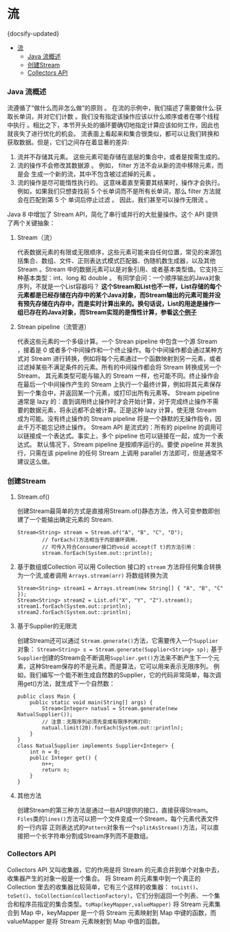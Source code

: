 # 流
{docsify-updated}

- [流](#流)
  - [Java 流概述](#java-流概述)
  - [创建Stream](#创建stream)
  - [Collectors API](#collectors-api)


### Java 流概述
流遵循了“做什么而非怎么做”的原则 。 在流的示例中，我们描述了需要做什么:获取长单词，并对它们计数 。我们没有指定该操作应该以什么顺序或者在哪个线程中执行 。相比之下，本节开头处的循环要确切地指定计算应该如何工作，因此也就丧失了进行优化的机会。
流表面上看起来和集合很类似，都可以让我们转换和获取数据。但是，它们之间存在着显著的差异:
1. 流并不存储其元素。 这些元素可能存储在底层的集合中，或者是按需生成的。
2. 流的操作不会修改其数据源 。 例如， filter 方法不会从新的流中移除元素，而是会
生成一个新的流，其中不包含被过滤掉的元素 。
3. 流的操作是尽可能惰性执行的。 这意味着直至需要其结果时，操作才会执行。 例如，如果我们只想查找前 5 个长单词而不是所有长单词，那么 filter 方法就会在匹配到第 5 个 单词后停止过滤 。 因此，我们甚至可以操作无限流 。

Java 8 中增加了 Stream API，简化了串行或并行的大批量操作。这个 API 提供了两个关键抽象：
1. Stream（流）

   代表数据元素的有限或无限顺序，这些元素可能来自任何位置，常见的来源包括集合、数组、文件、正则表达式模式匹配器、伪随机数生成器，以及其他 Stream 。Stream 中的数据元素可以是对象引用、或者基本类型值。它支持三种基本类型：int、long 和 double 。
   有同学会问：一个顺序输出的Java对象序列，不就是一个List容器吗？
   **这个Stream和List也不一样，List存储的每个元素都是已经存储在内存中的某个Java对象，而Stream输出的元素可能并没有预先存储在内存中，而是实时计算出来的。换句话说，List的用途是操作一组已存在的Java对象，而Stream实现的是惰性计算，参看[这个例子](#demo)**

2. Strean pipeline（流管道）

   代表这些元素的一个多级计算。一个 Strean pipeline 中包含一个源 Stream ，接着是 0 或者多个中间操作和一个终止操作。每个中间操作都会通过某种方式对 Stream 进行转换，例如将每个元素通过一个函数映射到另一元素，或者过滤掉某些不满足条件的元素。所有的中间操作都会将 Stream 转换成另一个 Stream， 其元素类型可能与输入的 Stream 一样，也可能不同。终止操作会在最后一个中间操作产生的 Stream 上执行一个最终计算，例如将其元素保存到一个集合中，并返回某一个元素，或打印出所有元素等。
   Stream pipeline 通常是 lazy 的：直到调用终止操作时才会开始计算，对于完成终止操作不需要的数据元素，将永远都不会被计算。正是这种 lazy 计算，使无限 Stream 成为可能。没有终止操作的 Stream pipeline 将是一个静默的无操作指令，因此千万不能忘记终止操作。
   Stream API 是流式的：所有的 pipeline 的调用可以链接成一个表达式。事实上，多个 pipeline 也可以链接在一起，成为一个表达式。
   默认情况下，Stream pipeline 是按顺序运行的。要使 pipeline 并发执行，只需在该 pipeline 的任何 Stream 上调用 parallel 方法即可，但是通常不建议这么做。

### 创建Stream
1. Stream.of()

    创建Stream最简单的方式是直接用Stream.of()静态方法，传入可变参数即创建了一个能输出确定元素的 Stream.
    ```
    Stream<String> stream = Stream.of("A", "B", "C", "D");
            // forEach()方法相当于内部循环调用，
            // 可传入符合Consumer接口的void accept(T t)的方法引用：
            stream.forEach(System.out::println);
    ```

2. 基于数组或Collection
	可以用 Collection 接口的 `stream` 方法将任何集合转换为一个流,或者调用 `Arrays.stream(arr)` 将数组转换为流
    ```
    Stream<String> stream1 = Arrays.stream(new String[] { "A", "B", "C" });
    Stream<String> stream2 = List.of("X", "Y", "Z").stream();
    stream1.forEach(System.out::println);
    stream2.forEach(System.out::println);
    ```

3. 基于Supplier的无限流

    创建Stream还可以通过 `Stream.generate()`方法，它需要传入一个`Supplier`对象：
    `Stream<String> s = Stream.generate(Supplier<String> sp);`
    基于`Supplier`创建的Stream会不断调用`Supplier.get()`方法来不断产生下一个元素，这种Stream保存的不是元素，而是算法，它可以用来表示无限序列。
    例如，我们编写一个能不断生成自然数的Supplier，它的代码非常简单，每次调用get()方法，就生成下一个自然数：
    
    ```
    public class Main {
        public static void main(String[] args) {
            Stream<Integer> natual = Stream.generate(new NatualSupplier());
            // 注意：无限序列必须先变成有限序列再打印:
            natual.limit(20).forEach(System.out::println);
        }
    }
    class NatualSupplier implements Supplier<Integer> {
        int n = 0;
        public Integer get() {
            n++;
            return n;
        }
    }
    ```

4. 其他方法

    创建Stream的第三种方法是通过一些API提供的接口，直接获得Stream。
    `Files`类的`lines()`方法可以把一个文件变成一个Stream，每个元素代表文件的一行内容
    正则表达式的`Pattern`对象有一个`splitAsStream()`方法，可以直接把一个长字符串分割成Stream序列而不是数组。

### Collectors API 
Collectors API 又叫收集器，它的作用是将 Stream 的元素合并到单个对象中去，收集器产生的对象一般是一个集合。
将 Stream 的元素集中到一个真正的 Collection 里去的收集器比较简单，它有三个这样的收集器： `toList()`、`toSet()`、`toCollection(collectionFactory)`，它们分别返回一个列表、一个集合和程序员指定的集合类型。`toMap(keyMapper,valueMapper)` 将 Stream 元素集合到 Map 中，keyMapper 是一个将 Stream 元素映射到 Map 中键的函数，而 valueMapper 是将 Stream 元素映射到 Map 中值的函数。